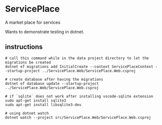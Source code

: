 # ServicePlace
A market place for services

Wants to demonstrate testing in dotnet.

## instructions

```
# call this command while in the data project directory to let the migrations be created
dotnet ef migrations add InitialCreate --context ServicePlaceContext --startup-project ../ServicePlace.Web/ServicePlace.Web.csproj  

# create database after having the migrations
dotnet ef database update --startup-project ../ServicePlace.Web/ServicePlace.Web.csproj 

# if `sqlite` does not work after installing vscode-sqlite extension
sudo apt-get install sqlite3
sudo apt-get install libsqlite3-dev

# using dotnet watch
dotnet watch --project src/ServicePlace.Web/ServicePlace.Web.csproj
```